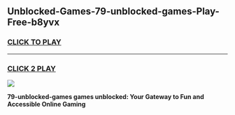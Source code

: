 
## Unblocked-Games-79-unblocked-games-Play-Free-b8yvx
<h3>
<a href="https://premium76.site?title=79-unblocked-games&ref=18A1">CLICK TO PLAY</a></h3>
<hr>

<h3>
<a href="https://premium76.site?title=79-unblocked-games&ref=18A1">CLICK 2 PLAY</a>
  
</h3>

<a href="https://premium76.site?title=79-unblocked-games&ref=18A1"><img src="https://clearcache.store/games.png"></a>


**79-unblocked-games games unblocked: Your Gateway to Fun and Accessible Online Gaming**
